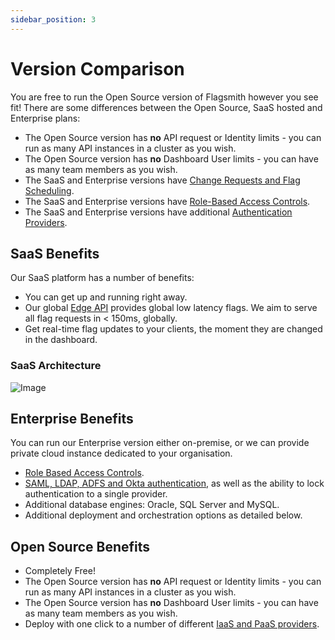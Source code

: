 ```yaml
---
sidebar_position: 3
---
```


# Version Comparison

You are free to run the Open Source version of Flagsmith however you see fit! There are some differences between the
Open Source, SaaS hosted and Enterprise plans:

- The Open Source version has **no** API request or Identity limits - you can run as many API instances in a cluster as
  you wish.
- The Open Source version has **no** Dashboard User limits - you can have as many team members as you wish.
- The SaaS and Enterprise versions have [Change Requests and Flag Scheduling](advanced-use/change-requests.md).
- The SaaS and Enterprise versions have [Role-Based Access Controls](advanced-use/permissions.md).
- The SaaS and Enterprise versions have additional [Authentication Providers](/deployment/enterprise-edition).

## SaaS Benefits

Our SaaS platform has a number of benefits:

- You can get up and running right away.
- Our global [Edge API](advanced-use/edge-api.md) provides global low latency flags. We aim to serve all flag requests
  in < 150ms, globally.
- Get real-time flag updates to your clients, the moment they are changed in the dashboard.

### SaaS Architecture

![Image](/img/saas-architecture.svg)

## Enterprise Benefits

You can run our Enterprise version either on-premise, or we can provide private cloud instance dedicated to your
organisation.

- [Role Based Access Controls](advanced-use/permissions.md).
- [SAML, LDAP, ADFS and Okta authentication](deployment/authentication.md), as well as the ability to lock
  authentication to a single provider.
- Additional database engines: Oracle, SQL Server and MySQL.
- Additional deployment and orchestration options as detailed below.

## Open Source Benefits

- Completely Free!
- The Open Source version has **no** API request or Identity limits - you can run as many API instances in a cluster as
  you wish.
- The Open Source version has **no** Dashboard User limits - you can have as many team members as you wish.
- Deploy with one click to a number of different [IaaS and PaaS providers](deployment/overview#one-click-installers).

